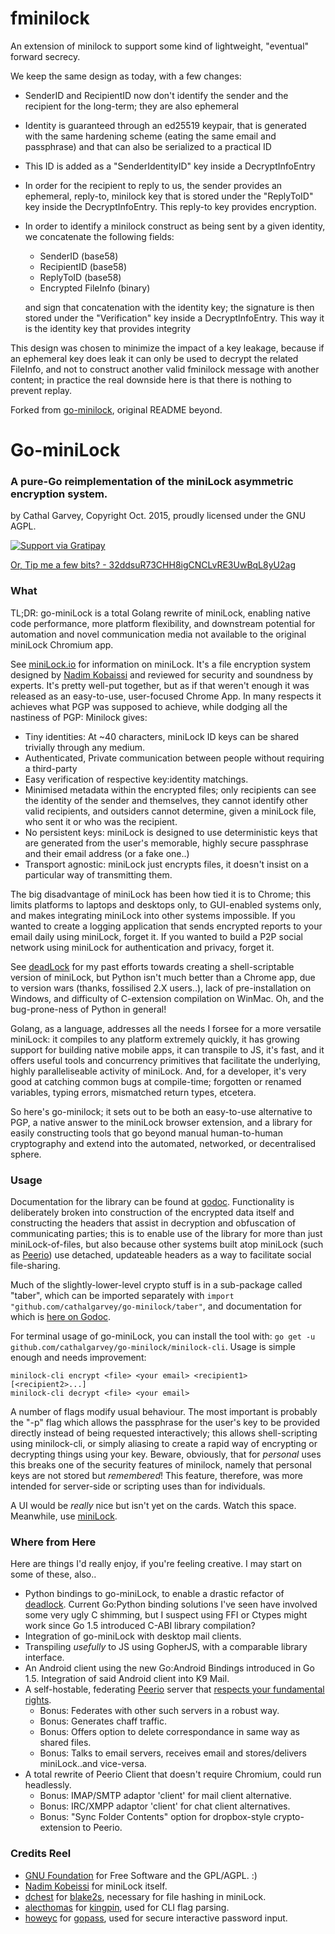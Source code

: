 # fminilock
An extension of minilock to support some kind of lightweight, "eventual" forward secrecy.

We keep the same design as today, with a few changes:

* SenderID and RecipientID now don't identify the sender and the
  recipient for the long-term; they are also ephemeral

* Identity is guaranteed through an ed25519 keypair, that is generated
  with the same hardening scheme (eating the same email and passphrase)
  and that can also be serialized to a practical ID

* This ID is added as a "SenderIdentityID" key inside a DecryptInfoEntry

* In order for the recipient to reply to us, the sender provides an
  ephemeral, reply-to, minilock key that is stored under the "ReplyToID"
  key inside the DecryptInfoEntry. This reply-to key provides
  encryption.

* In order to identify a minilock construct as being sent by a given
  identity, we concatenate the following fields:

    * SenderID           (base58)
    * RecipientID        (base58)
    * ReplyToID          (base58)
    * Encrypted FileInfo (binary)

  and sign that concatenation with the identity key; the signature is
  then stored under the "Verification" key inside a DecryptInfoEntry.
  This way it is the identity key that provides integrity

This design was chosen to minimize the impact of a key leakage, because
if an ephemeral key does leak it can only be used to decrypt the related
FileInfo, and not to construct another valid fminilock message with
another content; in practice the real downside here is that there is
nothing to prevent replay.



Forked from [go-minilock](https://github.com/cathalgarvey/go-minilock), original README beyond.

# Go-miniLock
### A pure-Go reimplementation of the miniLock asymmetric encryption system.
by Cathal Garvey, Copyright Oct. 2015, proudly licensed under the GNU AGPL.

[![Support via Gratipay](https://cdn.rawgit.com/gratipay/gratipay-badge/2.3.0/dist/gratipay.png)](https://gratipay.com/~onetruecathal/)

[Or, Tip me a few bits? - 32ddsuR73CHH8igCNCLvRE3UwBqL8yU2ag](bitcoin:32ddsuR73CHH8igCNCLvRE3UwBqL8yU2ag?label=Support%20go-miniLock%20and%20other%20projects%20that%20matter)

### What
TL;DR: go-miniLock is a total Golang rewrite of miniLock, enabling native code performance,
more platform flexibility, and downstream potential for automation and novel communication
media not available to the original miniLock Chromium app.

See [miniLock.io](https://miniLock.io) for information on miniLock. It's a file
encryption system designed by [Nadim Kobaissi](https://nadim.computer/) and reviewed
for security and soundness by experts. It's pretty well-put together, but as if that
weren't enough it was released as an easy-to-use, user-focused Chrome App. In many
respects it achieves what PGP was supposed to achieve, while dodging all the nastiness
of PGP: Minilock gives:

* Tiny identities: At ~40 characters, miniLock ID keys can be shared trivially through
  any medium.
* Authenticated, Private communication between people without requiring a third-party
* Easy verification of respective key:identity matchings.
* Minimised metadata within the encrypted files; only recipients can see the identity
  of the sender and themselves, they cannot identify other valid recipients, and outsiders
  cannot determine, given a miniLock file, who sent it or who was the recipient.
* No persistent keys: miniLock is designed to use deterministic keys that are generated
  from the user's memorable, highly secure passphrase and their email address (or a fake one..)
* Transport agnostic: miniLock just encrypts files, it doesn't insist on a particular way
  of transmitting them.

The big disadvantage of miniLock has been how tied it is to Chrome; this limits platforms
to laptops and desktops only, to GUI-enabled systems only, and makes integrating miniLock
into other systems impossible. If you wanted to create a logging application that sends
encrypted reports to your email daily using miniLock, forget it. If you wanted to build a
P2P social network using miniLock for authentication and privacy, forget it.

See [deadLock](https://github.com/cathalgarvey/deadlock) for my past efforts towards creating
a shell-scriptable version of miniLock, but Python isn't much better than a Chrome app, due
to version wars (thanks, fossilised 2.X users..), lack of pre-installation on Windows, and
difficulty of C-extension compilation on WinMac. Oh, and the bug-prone-ness of Python in
general!

Golang, as a language, addresses all the needs I forsee for a more versatile miniLock:
it compiles to any platform extremely quickly, it has growing support for building native
mobile apps, it can transpile to JS, it's fast, and it offers useful tools and concurrency
primitives that facilitate the underlying, highly paralleliseable activity of miniLock.
And, for a developer, it's very good at catching common bugs at compile-time;
forgotten or renamed variables, typing errors, mismatched return types, etcetera.

So here's go-minilock; it sets out to be both an easy-to-use alternative to PGP, a native
answer to the miniLock browser extension, and a library for easily constructing tools that
go beyond manual human-to-human cryptography and extend into the automated, networked, or
decentralised sphere.

### Usage
Documentation for the library can be found at [godoc](https://godoc.org/github.com/cathalgarvey/go-minilock).
Functionality is deliberately broken into construction of the encrypted data itself and constructing
the headers that assist in decryption and obfuscation of communicating parties; this is to enable
use of the library for more than just miniLock-of-files, but also because other systems built atop
miniLock (such as [Peerio](https://peerio.com)) use detached, updateable headers as a way to
facilitate social file-sharing.

Much of the slightly-lower-level crypto stuff is in a sub-package called "taber",
which can be imported separately with `import "github.com/cathalgarvey/go-minilock/taber"`,
and documentation for which is [here on Godoc](https://godoc.org/github.com/cathalgarvey/go-minilock/taber).

For terminal usage of go-miniLock, you can install the tool with: `go get -u github.com/cathalgarvey/go-minilock/minilock-cli`.
Usage is simple enough and needs improvement:

    minilock-cli encrypt <file> <your email> <recipient1> [<recipient2>...]
    minilock-cli decrypt <file> <your email>

A number of flags modify usual behaviour. The most important is probably the "-p"
flag which allows the passphrase for the user's key to be provided directly instead
of being requested interactively; this allows shell-scripting using minilock-cli,
or simply aliasing to create a rapid way of encrypting or decrypting things using
your key. Beware, obviously, that for *personal* uses this breaks one of the security
features of minilock, namely that personal keys are not stored but *remembered*!
This feature, therefore, was more intended for server-side or scripting uses than
for individuals.

A UI would be *really* nice but isn't yet on the cards. Watch this space. Meanwhile, use [miniLock](https://minilock.io).

### Where from Here
Here are things I'd really enjoy, if you're feeling creative. I may start on some of these, also..

* Python bindings to go-miniLock, to enable a drastic refactor of [deadlock](https://github.com/cathalgarvey/deadlock).
  Current Go:Python binding solutions I've seen have involved some very ugly C shimming, but I suspect
  using FFI or Ctypes might work since Go 1.5 introduced C-ABI library compilation?
* Integration of go-miniLock with desktop mail clients.
* Transpiling *usefully* to JS using GopherJS, with a comparable library interface.
* An Android client using the new Go:Android Bindings introduced in Go 1.5. Integration of said Android client into K9 Mail.
* A self-hostable, federating [Peerio](https://peerio.com) server that
  [respects your fundamental rights](https://fsf.org).
    - Bonus: Federates with other such servers in a robust way.
    - Bonus: Generates chaff traffic.
    - Bonus: Offers option to delete correspondance in same way as shared files.
    - Bonus: Talks to email servers, receives email and stores/delivers miniLock..and vice-versa.
* A total rewrite of Peerio Client that doesn't require Chromium, could run headlessly.
    - Bonus: IMAP/SMTP adaptor 'client' for mail client alternative.
    - Bonus: IRC/XMPP adaptor 'client' for chat client alternatives.
    - Bonus: "Sync Folder Contents" option for dropbox-style crypto-extension to Peerio.

### Credits Reel
* [GNU Foundation](https://gnu.org) for Free Software and the GPL/AGPL. :)
* [Nadim Kobeissi](https://nadim.computer) for miniLock itself.
* [dchest](https://github.com/dchest) for [blake2s](https://github.com/dchest/blake2s), necessary for file hashing in miniLock.
* [alecthomas](https://github.com/alecthomas) for [kingpin](https://github.com/alecthomas/kingpin), used for CLI flag parsing.
* [howeyc](https://github.com/howeyc) for [gopass](https://github.com/howeyc/gopass), used for secure interactive password input.
